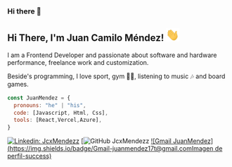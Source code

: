 ### Hi there 👋

<h2> Hi There, I'm Juan Camilo Méndez! <img src="https://raw.githubusercontent.com/ABSphreak/ABSphreak/master/gifs/Hi.gif" width="30px"></h2>

I am a Frontend Developer and passionate about software and hardware performance, freelance work and customization.   


Beside's programming, I love sport, gym ⛹🏼, listening to music 🎶 and board games.

```javascript
const JuanMendez = {
  pronouns: "he" | "his",
  code: [Javascript, Html, Css],
  tools: [React,Vercel,Azure],
}
```

[![Linkedin: JcxMendezz](https://img.shields.io/badge/-JcxMendezz-blue?style=flatsquare&logo=Linkedin&logoColor=white&link=https://github.com/JcxMendezz)](www.linkedin.com/in/jcxmendezz)
[![GitHub JcxMendezz](https://github.com/JcxMendezz)
[![Gmail JuanMendez](https://img.shields.io/badge/Gmail-juanmendez17t@gmail.comImagen de perfil-success)](mailto:alberthernandezdev@gmail.com)

